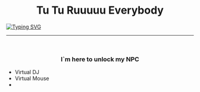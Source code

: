 <body>
<h1 align="center">Tu Tu Ruuuuu Everybody</h1>
<a href="https://git.io/typing-svg"><img src="https://readme-typing-svg.herokuapp.com?font=Fira+Code&pause=1000&color=A41EFF&center=true&width=435&lines=qVOVp+Idea+Factory" alt="Typing SVG" /></a>
<hr>
<br>

<h3 align="center">I`m here to unlock my NPC</h3>


<ul>
  <li>Virtual DJ</li><!-- Link a _ icon py /-->
  <li>Virtual Mouse</li>
  <li></li>
</ul>

</body>


